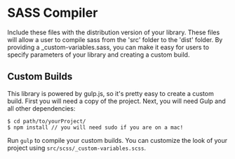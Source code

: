 # SASS Compiler


Include these files with the distribution version of your library.  These files will allow a user to compile sass from the 'src' folder to the 'dist' folder.  By providing a _custom-variables.sass, you can make it easy for users to specify parameters of your library and creating a custom build.


## Custom Builds

This library is powered by gulp.js, so it's pretty easy to create a custom build. First you will need a copy of the project.  Next, you will need Gulp and all other dependencies:

```
$ cd path/to/yourProject/
$ npm install // you will need sudo if you are on a mac!
```

Run `gulp` to compile your custom builds.  You can customize the look of your project using `src/scss/_custom-variables.scss`.

